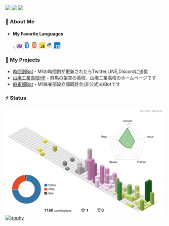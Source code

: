 ![](https://komarev.com/ghpvc/?username=Geusen)
![](https://img.shields.io/github/followers/Geusen)
![](https://img.shields.io/twitter/follow/M1_Matu)

### 👐 About Me
 - #### My Favorite Languages
   -<a href="https://www.w3schools.com/cs/" target="_blank" rel="noreferrer"> <img src="https://raw.githubusercontent.com/devicons/devicon/master/icons/csharp/csharp-original.svg" alt="csharp" width="20" height="15"/></a><a href="https://www.w3schools.com/css/" target="_blank" rel="noreferrer"> <img src="https://raw.githubusercontent.com/devicons/devicon/master/icons/css3/css3-original-wordmark.svg" alt="css3" width="20" height="20"/></a><a href="https://www.w3.org/html/" target="_blank" rel="noreferrer"> <img src="https://raw.githubusercontent.com/devicons/devicon/master/icons/html5/html5-original-wordmark.svg" alt="html5" width="20" height="20"/></a><a href="https://developer.mozilla.org/en-US/docs/Web/JavaScript" target="_blank" rel="noreferrer"> <img src="https://raw.githubusercontent.com/devicons/devicon/master/icons/javascript/javascript-original.svg" alt="javascript" width="20" height="20"/></a><a href="https://www.python.org" target="_blank" rel="noreferrer"> <img src="https://raw.githubusercontent.com/devicons/devicon/master/icons/python/python-original.svg" alt="python" width="20" height="20"/></a><a href="https://www.typescriptlang.org/" target="_blank" rel="noreferrer"> <img src="https://raw.githubusercontent.com/devicons/devicon/master/icons/typescript/typescript-original.svg" alt="typescript" width="20" height="20"/></a>

### 🚀 My Projects
- [時間割Bot](https://github.com/Geusen/Schedule_Bot) - M1の時間割が更新されたらTwitter,LINE,Discordに送信
- [山庵工業高校HP](https://github.com/Geusen/3anko_fast) - 群馬の架空の高校、山庵工業高校のホームページです
- [麻雀部Bot](https://github.com/Geusen/TwitterBot_Mahjong) - M1麻雀部設立部同好会(非公式)のBotです

### ⚡ Status

![](./profile-3d-contrib/profile-season-animate.svg)
[![trophy](https://github-profile-trophy.vercel.app/?username=Geusen)](https://github.com/ryo-ma/github-profile-trophy)
